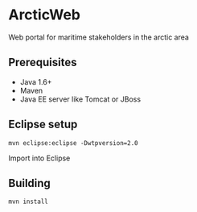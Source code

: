 ArcticWeb
=========

Web portal for maritime stakeholders in the arctic area

## Prerequisites ##

* Java 1.6+
* Maven
* Java EE server like Tomcat or JBoss

## Eclipse setup ##

    mvn eclipse:eclipse -Dwtpversion=2.0

Import into Eclipse

## Building ##

    mvn install